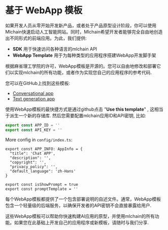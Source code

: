 # 基于 WebApp 模板

如果开发人员从零开始开发新产品，或者处于产品原型设计阶段，你可以使用Mlchain快速启动人工智能网站。同时，Mlchain希望开发者能够完全自由地创造出不同形式的前端应用。为此，我们提供:

* **SDK** 用于快速访问各种语言的mlchain API
* **WebApp Template** 用于为每种类型的应用程序搭建WebApp开发脚手架

根据麻省理工学院的许可，WebApp模板是开源的。您可以自由地修改和部署它们以实现mlchain的所有功能，或者作为实现您自己的应用程序的参考代码.

您可以在GitHub上找到这些模板:

* [Conversational app](https://github.com/mlchain/webapp-conversation)
* [Text generation app](https://github.com/mlchain/webapp-text-generator)

使用WebApp模板的最快捷方式是通过github点击 "**Use this template**" , 这相当于派生一个新的存储库. 然后您需要配置mlchain应用ID和API密钥, 比如:

```javascript
export const APP_ID = ''
export const API_KEY = ''
```

More config in `config/index.ts`:

```
export const APP_INFO: AppInfo = {
  "title": 'Chat APP',
  "description": '',
  "copyright": '',
  "privacy_policy": '',
  "default_language": 'zh-Hans'
}

export const isShowPrompt = true
export const promptTemplate = ''
```

每个WebApp模板都提供了一个包含部署说明的自述文件。通常，WebApp模板包含一个轻量级的后端服务，以确保开发者的API密钥不会直接暴露给用户.

这些WebApp模板可以帮助你快速构建AI应用的原型，并使用mlchain的所有功能。如果您在此基础上开发自己的应用程序或新模板，请随时与我们分享.

